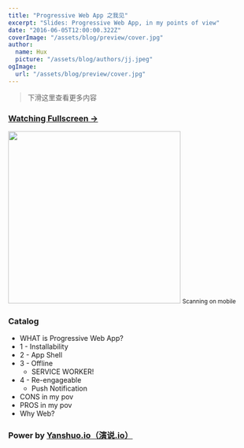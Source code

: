 ```yaml
---
title: "Progressive Web App 之我见"
excerpt: "Slides: Progressive Web App, in my points of view"
date: "2016-06-05T12:00:00.322Z"
coverImage: "/assets/blog/preview/cover.jpg"
author:
  name: Hux
  picture: "/assets/blog/authors/jj.jpeg"
ogImage:
  url: "/assets/blog/preview/cover.jpg"
---
```



> 下滑这里查看更多内容

### [Watching Fullscreen →](https://huangxuan.me/pwa-in-my-pov/)

<div class="visible-md visible-lg">
    <img src="//huangxuan.me/pwa-in-my-pov/attach/qrcode.png" width="350" />
    <small class="img-hint">Scanning on mobile</small>
</div>


### Catalog

- WHAT is Progressive Web App?
- 1 - Installability
- 2 - App Shell
- 3 - Offline
    - SERVICE WORKER!
- 4 - Re-engageable
    - Push Notification
- CONS in my pov
- PROS in my pov
- Why Web?


### Power by [Yanshuo.io（演说.io）](https://yanshuo.io)
